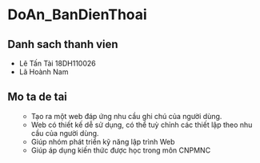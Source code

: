# DoAn_BanDienThoai
## Danh sach thanh vien
* Lê Tấn Tài 18DH110026
* Lã Hoành Nam
## Mo ta de tai
<ul>
    <ul>
        <li> Tạo ra một web đáp ứng nhu cầu ghi chú của người dùng. </li>
        <li> Web có thiết kế dễ sử dụng, có thể tuỳ chỉnh các thiết lập theo nhu cầu của người dùng. </li>   
        <li> Giúp nhóm phát triển kỹ năng lập trình Web </li>
        <li> Giúp áp dụng kiến thức được học trong môn CNPMNC </li>
    </ul>
</ul>
